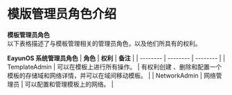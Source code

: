 # 模版管理员角色介绍

**模板管理员角色**<br/>
以下表格描述了与模板管理相关的管理员角色，以及他们所具有的权利。

**EayunOS 系统管理员角色**
| **角色** | **权利** | **备注** |
| -------- | -------- | -------- |
| TemplateAdmin | 可以在模板上进行所有操作。 | 有权利创建 、删除和配置一个模板的存储域和网络详情，并可以在域间移动模板。 |
| NetworkAdmin | 网络管理员 | 可以配置和管理模板上的网络。 | 
